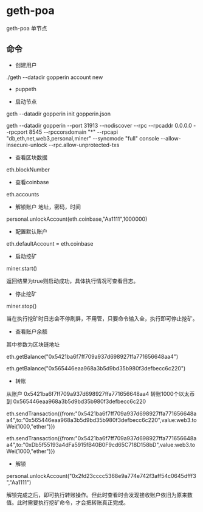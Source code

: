 # geth-poa

geth-poa 单节点

## 命令

- 创建用户

./geth --datadir gopperin account new

- puppeth

- 启动节点

geth --datadir gopperin init gopperin.json

geth --datadir gopperin --port 31913  --nodiscover --rpc --rpcaddr 0.0.0.0 --rpcport 8545 --rpccorsdomain "*" --rpcapi "db,eth,net,web3,personal,miner" --syncmode "full" console --allow-insecure-unlock --rpc.allow-unprotected-txs

- 查看区块数据

eth.blockNumber

- 查看coinbase

eth.accounts

- 解锁账户 地址，密码，时间

personal.unlockAccount(eth.coinbase,"Aa1111",1000000)

- 配置默认账户

eth.defaultAccount = eth.coinbase

- 启动挖矿

miner.start()

返回结果为true则启动成功，具体执行情况可查看日志。

- 停止挖矿

miner.stop()

当在执行挖矿时日志会不停刷屏，不用管，只要命令输入全，执行即可停止挖矿。

- 查看账户余额

其中参数为区块链地址

eth.getBalance("0x5421ba6f7ff709a937d698927ffa771656648aa4")

eth.getBalance("0x565446eaa968a3b5d9bd35b980f3defbecc6c220")

- 转账

从账户 0x5421ba6f7ff709a937d698927ffa771656648aa4 转账1000个以太币到 0x565446eaa968a3b5d9bd35b980f3defbecc6c220

eth.sendTransaction({from:"0x5421ba6f7ff709a937d698927ffa771656648aa4",to:"0x565446eaa968a3b5d9bd35b980f3defbecc6c220",value:web3.toWei(1000,"ether")})

eth.sendTransaction({from:"0x5421ba6f7ff709a937d698927ffa771656648aa4",to:"0xDb5f55193a4dFa5915fB40B0F9cd65C718D158bD",value:web3.toWei(1000,"ether")})

- 解锁

personal.unlockAccount("0x2fd23cccc5368e9a774e742f3aff54c0645dfff3","Aa1111")

解锁完成之后，即可执行转账操作。但此时查看时会发现接收账户依旧为原来数值。此时需要执行挖矿命令，才会把转账真正完成。
